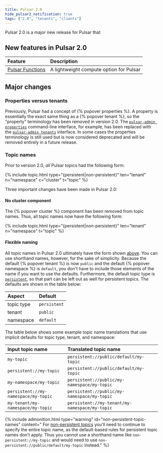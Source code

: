 ```yaml
---
title: Pulsar 2.0
hide_pulsar2_notification: true
tags: ["2.0", "tenants", "clients"]
---
```


Pulsar 2.0 is a major new release for Pulsar that

## New features in Pulsar 2.0

Feature | Description
:-------|:-----------
[Pulsar Functions](../../functions/overview) | A lightweight compute option for Pulsar

## Major changes

### Properties versus tenants

Previously, Pulsar had a concept of {% popover properties %}. A property is essentially the exact same thing as a {% popover tenant %}, so the "property" terminology has been removed in version 2.0. The [`pulsar-admin properties`](../../CliTools#pulsar-admin) command-line interface, for example, has been replaced with the [`pulsar-admin tenants`](../../CliTools#pulsar-admin-tenants) interface. In some cases the properties terminology is still used but is now considered deprecated and will be removed entirely in a future release.

### Topic names

Prior to version 2.0, *all* Pulsar topics had the following form:

{% include topic.html type="{persistent|non-persistent}" ten="tenant" n="namespace" c="cluster" t="topic" %}

Three important changes have been made in Pulsar 2.0:

#### No cluster component

The {% popover cluster %} component has been removed from topic names. Thus, all topic names now have the following form:

{% include topic.html type="{persistent|non-persistent}" ten="tenant" n="namespace" t="topic" %}

#### Flexible naming

All topic names in Pulsar 2.0 ultimately have the form shown [above](#no-cluster-component). You can use shorthand names, however, for the sake of simplicity. Because the default {% popover tenant %} is now `public` and the default {% popover namespace %} is `default`, you don't have to include those elements of the name if you want to use the defaults. Furthermore, the default topic type is [`persistent`](../ConceptsAndArchitecture#persistent-storage), so that part can be left out as well for persistent topics. The defaults are shown in the table below:

Aspect | Default
:------|:-------
topic type | `persistent`
tenant | `public`
namespace | `default`

The table below shows some example topic name translations that use implicit defaults for topic type, tenant, and namespace:

Input topic name | Translated topic name
:----------------|:---------------------
`my-topic` | `persistent://public/default/my-topic`
`persistent://my-topic` | `persistent://public/default/my-topic`
`my-namespace/my-topic` | `persistent://public/my-namespace/my-topic`
`persistent://my-namespace/my-topic` | `persistent://public/my-namespace/my-topic`
`my-tenant/my-namespace/my-topic` | `persistent://my-tenant/my-namespace/my-topic`

{% include admonition.html type="warning" id="non-persistent-topic-names" content="
For [non-persistent topics](../ConceptsAndArchitecture#non-persistent-topics) you'll need to continue to specify the entire topic name, as the default-based rules for persistent topic names don't apply. Thus you cannot use a shorthand name like `non-persistent://my-topic` and would need to use `non-persistent://public/default/my-topic` instead." %}